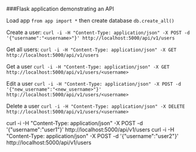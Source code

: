 ###Flask application demonstrating an API

Load app
`from app import *`
then create database
`db.create_all()`

Create a user:
```curl -i -H "Content-Type: application/json" -X POST -d '{"username":"<username>"}' http://localhost:5000/api/v1/users```


Get all users:
```curl -i -H "Content-Type: application/json" -X GET http://localhost:5000/api/v1/users```

Get a user
```curl -i -H "Content-Type: application/json" -X GET http://localhost:5000/api/v1/users/<username>```

Edit a user
```curl -i -H "Content-Type: application/json" -X POST -d '{"new_username":"<new_username>"}' http://localhost:5000/api/v1/users/<username>```

Delete a user
```curl -i -H "Content-Type: application/json" -X DELETE http://localhost:5000/api/v1/users/<username>```

curl -i -H "Content-Type: application/json" -X POST -d '{"username":"user1"}' http://localhost:5000/api/v1/users
curl -i -H "Content-Type: application/json" -X POST -d '{"username":"user2"}' http://localhost:5000/api/v1/users